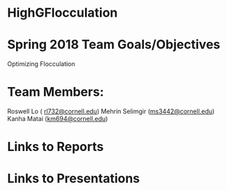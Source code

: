 # HighGFlocculation
# Spring 2018 Team Goals/Objectives 
Optimizing Flocculation


# Team Members: 
Roswell Lo  ( rl732@cornell.edu)
Mehrin Selimgir (ms3442@cornell.edu)
Kanha Matai (km694@cornell.edu)

# Links to Reports 

# Links to Presentations 

